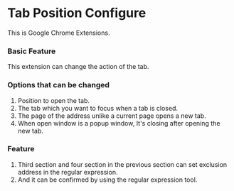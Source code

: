 # Tab Position Configure
This is Google Chrome Extensions.  

### Basic Feature
This extension can change the action of the tab.

### Options that can be changed
1. Position to open the tab.
2. The tab which you want to focus when a tab is closed.
3. The page of the address unlike a current page opens a new tab.
4. When open window is a popup window, It's closing after opening the new tab.

### Feature
1. Third section and four section in the previous section can set exclusion address in the regular expression.
2. And it can be confirmed by using the regular expression tool.